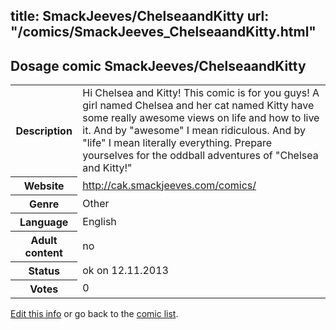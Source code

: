 title: SmackJeeves/ChelseaandKitty
url: "/comics/SmackJeeves_ChelseaandKitty.html"
---
Dosage comic SmackJeeves/ChelseaandKitty
-----------------------------------------

<p id="msg"></p>
<script type="text/javascript">
if (window.location.search === '?edit_info_mail=sent_ok') {
  var elem = document.getElementById("msg");
  elem.innerHTML = 'Edited information sucessfully sent for review, which is usually done daily. Thanks!';
  elem.className = 'ok';
}
</script>
<table class="comicinfo">
<tr>
<th>Description</th><td>Hi Chelsea and Kitty! This comic is for you guys! A girl named Chelsea and her cat named Kitty have some really awesome views on life and how to live it. And by &quot;awesome&quot; I mean ridiculous. And by &quot;life&quot; I mean literally everything. Prepare yourselves for the oddball adventures of &quot;Chelsea and Kitty!&quot;</td>
</tr>
<tr>
<th>Website</th><td><a href="http://cak.smackjeeves.com/comics/">http://cak.smackjeeves.com/comics/</a></td>
</tr>
<tr>
<th>Genre</th><td>Other</td>
</tr>
<tr>
<th>Language</th><td>English</td>
</tr>
<tr>
<th>Adult content</th><td>no</td>
</tr>
<tr>
<th>Status</th><td>ok on 12.11.2013</td>
</tr>
<tr>
<th>Votes</th><td>0</td>
</tr>
</table>

[Edit this info](SmackJeeves_ChelseaandKitty_edit.html) or go back to the [comic list](../comic-index.html).
